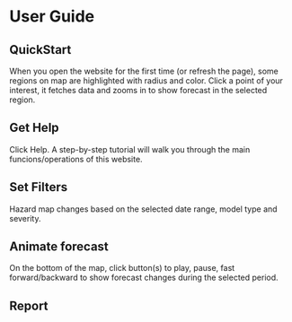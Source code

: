 # User Guide

## QuickStart
When you open the website for the first time (or refresh the page), some regions on map are highlighted with radius and color. Click a point of your interest, it fetches data and zooms in to show forecast in the selected region. 

## Get Help
Click Help. A step-by-step tutorial will walk you through the main funcions/operations of this website. 

## Set Filters
Hazard map changes based on the selected date range, model type and severity. 

## Animate forecast
On the bottom of the map, click button(s) to play, pause, fast forward/backward to show forecast changes during the selected period.

## Report


## 